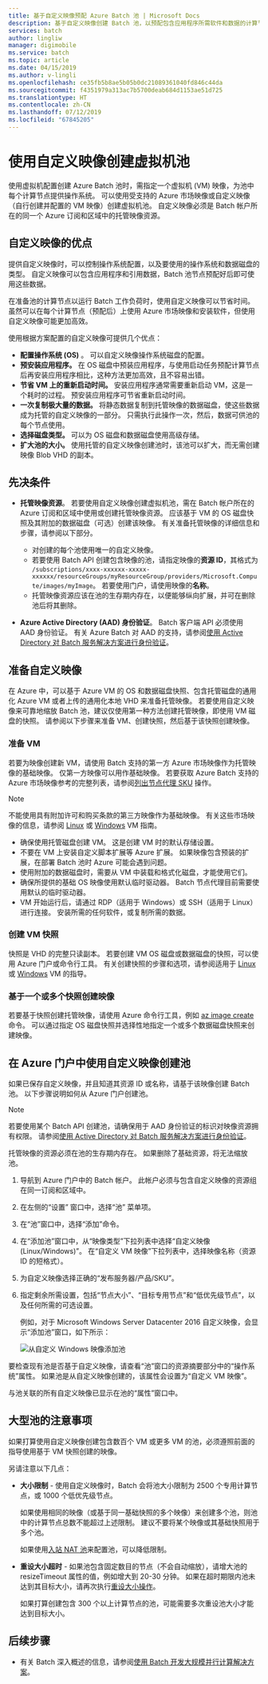 ```yaml
---
title: 基于自定义映像预配 Azure Batch 池 | Microsoft Docs
description: 基于自定义映像创建 Batch 池，以预配包含应用程序所需软件和数据的计算节点。 自定义映像是配置计算节点以运行 Batch 工作负载的高效方法。
services: batch
author: lingliw
manager: digimobile
ms.service: batch
ms.topic: article
ms.date: 04/15/2019
ms.author: v-lingli
ms.openlocfilehash: ce35fb5b8ae5b05b0dc21089361040fd846c44da
ms.sourcegitcommit: f4351979a313ac7b5700deab684d1153ae51d725
ms.translationtype: HT
ms.contentlocale: zh-CN
ms.lasthandoff: 07/12/2019
ms.locfileid: "67845205"
---
```

# <a name="use-a-custom-image-to-create-a-pool-of-virtual-machines"></a>使用自定义映像创建虚拟机池 

使用虚拟机配置创建 Azure Batch 池时，需指定一个虚拟机 (VM) 映像，为池中每个计算节点提供操作系统。 可以使用受支持的 Azure 市场映像或自定义映像（自行创建并配置的 VM 映像）创建虚拟机池。 自定义映像必须是 Batch 帐户所在的同一个 Azure 订阅和区域中的托管映像资源。 

## <a name="benefits-of-custom-images"></a>自定义映像的优点

提供自定义映像时，可以控制操作系统配置，以及要使用的操作系统和数据磁盘的类型。 自定义映像可以包含应用程序和引用数据，Batch 池节点预配好后即可使用这些数据。

在准备池的计算节点以运行 Batch 工作负荷时，使用自定义映像可以节省时间。 虽然可以在每个计算节点（预配后）上使用 Azure 市场映像和安装软件，但使用自定义映像可能更加高效。

使用根据方案配置的自定义映像可提供几个优点：

- **配置操作系统 (OS)** 。 可以自定义映像操作系统磁盘的配置。 
- **预安装应用程序。** 在 OS 磁盘中预装应用程序，与使用启动任务预配计算节点后再安装应用程序相比，这种方法更加高效，且不容易出错。
- **节省 VM 上的重新启动时间。** 安装应用程序通常需要重新启动 VM，这是一个耗时的过程。 预安装应用程序可节省重新启动时间。 
- **一次复制极大量的数据。** 将静态数据复制到托管映像的数据磁盘，使这些数据成为托管的自定义映像的一部分。 只需执行此操作一次，然后，数据可供池的每个节点使用。
- **选择磁盘类型。** 可以为 OS 磁盘和数据磁盘使用高级存储。
- **扩大池的大小。** 使用托管的自定义映像创建池时，该池可以扩大，而无需创建映像 Blob VHD 的副本。 

## <a name="prerequisites"></a>先决条件

- **托管映像资源**。 若要使用自定义映像创建虚拟机池，需在 Batch 帐户所在的 Azure 订阅和区域中使用或创建托管映像资源。 应该基于 VM 的 OS 磁盘快照及其附加的数据磁盘（可选）创建该映像。 有关准备托管映像的详细信息和步骤，请参阅以下部分。 
  - 对创建的每个池使用唯一的自定义映像。
  - 若要使用 Batch API 创建包含映像的池，请指定映像的**资源 ID**，其格式为 `/subscriptions/xxxx-xxxxxx-xxxxx-xxxxxx/resourceGroups/myResourceGroup/providers/Microsoft.Compute/images/myImage`。 若要使用门户，请使用映像的**名称**。  
  - 托管映像资源应该在池的生存期内存在，以便能够纵向扩展，并可在删除池后将其删除。

- **Azure Active Directory (AAD) 身份验证**。 Batch 客户端 API 必须使用 AAD 身份验证。 有关 Azure Batch 对 AAD 的支持，请参阅[使用 Active Directory 对 Batch 服务解决方案进行身份验证](batch-aad-auth.md)。

    
## <a name="prepare-a-custom-image"></a>准备自定义映像

在 Azure 中，可以基于 Azure VM 的 OS 和数据磁盘快照、包含托管磁盘的通用化 Azure VM 或者上传的通用化本地 VHD 来准备托管映像。 若要使用自定义映像来可靠地缩放 Batch 池，建议仅使用第一种方法创建托管映像，即使用 VM 磁盘的快照。  请参阅以下步骤来准备 VM、创建快照，然后基于该快照创建映像。 

### <a name="prepare-a-vm"></a>准备 VM 

若要为映像创建新 VM，请使用 Batch 支持的第一方 Azure 市场映像作为托管映像的基础映像。 仅第一方映像可以用作基础映像。 若要获取 Azure Batch 支持的 Azure 市场映像参考的完整列表，请参阅[列出节点代理 SKU](/rest/api/batchservice/account/listnodeagentskus) 操作。

> [!NOTE]
> 不能使用具有附加许可和购买条款的第三方映像作为基础映像。 有关这些市场映像的信息，请参阅 [Linux](../virtual-machines/linux/cli-ps-findimage.md#deploy-an-image-with-marketplace-terms
) 或 [Windows](../virtual-machines/windows/cli-ps-findimage.md#deploy-an-image-with-marketplace-terms
) VM 指南。


* 确保使用托管磁盘创建 VM。 这是创建 VM 时的默认存储设置。
* 不要在 VM 上安装自定义脚本扩展等 Azure 扩展。 如果映像包含预装的扩展，在部署 Batch 池时 Azure 可能会遇到问题。
* 使用附加的数据磁盘时，需要从 VM 中装载和格式化磁盘，才能使用它们。
* 确保所提供的基础 OS 映像使用默认临时驱动器。 Batch 节点代理目前需要使用默认的临时驱动器。
* VM 开始运行后，请通过 RDP（适用于 Windows）或 SSH（适用于 Linux）进行连接。 安装所需的任何软件，或复制所需的数据。  

### <a name="create-a-vm-snapshot"></a>创建 VM 快照

快照是 VHD 的完整只读副本。 若要创建 VM OS 磁盘或数据磁盘的快照，可以使用 Azure 门户或命令行工具。 有关创建快照的步骤和选项，请参阅适用于 [Linux](../virtual-machines/linux/snapshot-copy-managed-disk.md) 或 [Windows](../virtual-machines/windows/snapshot-copy-managed-disk.md) VM 的指导。

### <a name="create-an-image-from-one-or-more-snapshots"></a>基于一个或多个快照创建映像

若要基于快照创建托管映像，请使用 Azure 命令行工具，例如 [az image create](/cli/azure/image) 命令。 可以通过指定 OS 磁盘快照并选择性地指定一个或多个数据磁盘快照来创建映像。

## <a name="create-a-pool-from-a-custom-image-in-the-portal"></a>在 Azure 门户中使用自定义映像创建池

如果已保存自定义映像，并且知道其资源 ID 或名称，请基于该映像创建 Batch 池。 以下步骤说明如何从 Azure 门户创建池。

> [!NOTE]
> 若要使用某个 Batch API 创建池，请确保用于 AAD 身份验证的标识对映像资源拥有权限。 请参阅[使用 Active Directory 对 Batch 服务解决方案进行身份验证](batch-aad-auth.md)。
>
> 托管映像的资源必须在池的生存期内存在。 如果删除了基础资源，将无法缩放池。 

1. 导航到 Azure 门户中的 Batch 帐户。 此帐户必须与包含自定义映像的资源组在同一订阅和区域中。 
2. 在左侧的“设置”  窗口中，选择“池”  菜单项。
3. 在“池”窗口中，选择“添加”命令。  
4. 在“添加池”窗口中，从“映像类型”下拉列表中选择“自定义映像(Linux/Windows)”。    在“自定义 VM 映像”下拉列表中，选择映像名称（资源 ID 的短格式）。 
5. 为自定义映像选择正确的“发布服务器/产品/SKU”。 
6. 指定剩余所需设置，包括“节点大小”、“目标专用节点”和“低优先级节点”，以及任何所需的可选设置。   

    例如，对于 Microsoft Windows Server Datacenter 2016 自定义映像，会显示“添加池”窗口，如下所示： 

    ![从自定义 Windows 映像添加池](./media/batch-custom-images/add-pool-custom-image.png)
  
要检查现有池是否基于自定义映像，请查看“池”窗口的资源摘要部分中的“操作系统”属性。   如果池是从自定义映像创建的，该属性会设置为“自定义 VM 映像”。 

与池关联的所有自定义映像已显示在池的“属性”窗口中。 

## <a name="considerations-for-large-pools"></a>大型池的注意事项

如果打算使用自定义映像创建包含数百个 VM 或更多 VM 的池，必须遵照前面的指导使用基于 VM 快照创建的映像。

另请注意以下几点：

- **大小限制** - 使用自定义映像时，Batch 会将池大小限制为 2500 个专用计算节点，或 1000 个低优先级节点。

  如果使用相同的映像（或基于同一基础快照的多个映像）来创建多个池，则池中的计算节点总数不能超过上述限制。 建议不要将某个映像或其基础快照用于多个池。

  如果使用[入站 NAT 池](pool-endpoint-configuration.md)来配置池，可以降低限制。

- **重设大小超时** - 如果池包含固定数目的节点（不会自动缩放），请增大池的 resizeTimeout 属性的值，例如增大到 20-30 分钟。 如果在超时期限内池未达到其目标大小，请再次执行[重设大小操作](/rest/api/batchservice/pool/resize)。

  如果打算创建包含 300 个以上计算节点的池，可能需要多次重设池大小才能达到目标大小。

## <a name="next-steps"></a>后续步骤

- 有关 Batch 深入概述的信息，请参阅[使用 Batch 开发大规模并行计算解决方案](batch-api-basics.md)。

<!-- Update_Description: wording update -->